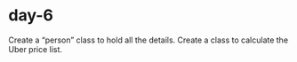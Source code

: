 # day-6
Create a “person” class to hold all the details.
Create a class to calculate the Uber price list.
